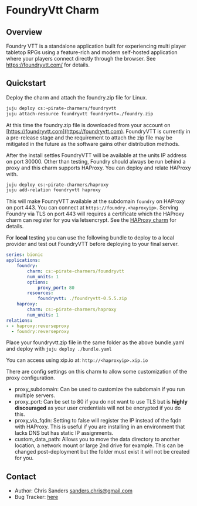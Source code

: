 # FoundryVtt Charm

Overview
--------

Foundry VTT is a standalone application built for experiencing multi player tabletop RPGs
using a feature-rich and modern self-hosted application where your players connect directly
through the browser. See https://foundryvtt.com/ for details.

Quickstart
----------

Deploy the charm and attach the foundry.zip file for Linux.
```bash
juju deploy cs:~pirate-charmers/foundryvtt
juju attach-resource foundryvtt foundryvtt=./foundry.zip
```
At this time the foundry.zip file is downloaded from your account on
[https://foundryvtt.com](https://foundryvtt.com). FoundryVTT is currently in a pre-release
stage and the requirement to attach the zip file may be mitigated in the future as the
software gains other distribution methods.

After the install settles FoundryVTT will be available at the units IP address on port 30000.
Other than testing, Foundry should always be run behind a proxy and this charm supports
HAProxy. You can deploy and relate HAProxy with.
```bash
juju deploy cs:~pirate-charmers/haproxy
juju add-relation foundryvtt haproxy
```
This will make FounryVTT available at the subdomain `foundry` on HAProxy on port 443. You can
connect at `https://foundry.<haproxyip>`. Serving Foundry via TLS on port 443 will requires a
certificate which the HAProxy charm can register for you via letsencrypt. See the [HAProxy charm](https://jaas.ai/u/pirate-charmers/haproxy) for details.

For **local** testing you can use the following bundle to deploy to a
local provider and test out FoundryVTT before deploying to your final server.

```yaml
series: bionic
applications:
    foundry:
        charm: cs:~pirate-charmers/foundryvtt
        num_units: 1
        options:
            proxy_port: 80
        resources:
            foundryvtt: ./foundryvtt-0.5.5.zip
    haproxy:
        charm: cs:~pirate-charmers/haproxy
        num_units: 1
relations:
- - haproxy:reverseproxy
  - foundry:reverseproxy
```
Place your foundryvtt.zip file in the same folder as the above bundle.yaml and
deploy with `juju deploy ./bundle.yaml`

You can access using xip.io at: `http://<haproxyip>.xip.io`

There are config settings on this charm to allow some customization of the proxy
configuration.
 - proxy_subdomain: Can be used to customize the subdomain if you run multiple servers.
 - proxy_port: Can be set to 80 if you do not want to use TLS but is **highly discouraged** as
  your user credentials will not be encrypted if you do this.
 - proxy_via_fqdn: Setting to false will register the IP instead of the fqdn with HAProxy.
  This is useful if you are installing in an environment that lacks DNS but has static IP
  assignments.
 - custom_data_path: Allows you to move the data directory to another location, a network
   mount or large 2nd drive for example. This can be changed post-deployment but the folder
   must exist it will not be created for you.

Contact
-------
 - Author: Chris Sanders <sanders.chris@gmail.com>
 - Bug Tracker: [here](https://github.com/alchemy-charmers/charm-foundryvtt/issues)
